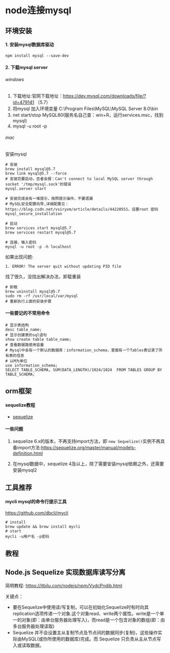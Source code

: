 # node连接mysql

## 环境安装

#### 1. 安装mysql数据库驱动

```shell
npm install mysql --save-dev
```

#### 2. 下载mysql server

###### windows

1. 下载地址:官网下载地址：https://dev.mysql.com/downloads/file/?id=479141 （5.7）
2. 将mysql 加入环境变量 C:\Program Files\MySQL\MySQL Server 8.0\bin
3. net start/stop MySQL80(服务名自己查：win+R，运行services.msc，找到mysql)
4. mysql -u root -p

###### mac

安装mysql

```shell
# 安装
brew install mysql@5.7
brew link mysql@5.7 --force
# 安装完要启动，否者会报：Can't connect to local MySQL server through socket '/tmp/mysql.sock'的错误
mysql.server start

# 安装完成会有一堆提示，按照提示操作，不要遗漏
# MySQL安全配置向导,详细配置见：https://blog.csdn.net/vsiryxm/article/details/44220551，设置root 密码
mysql_secure_installation

# 启动
brew services start mysql@5.7
brew services restart mysql@5.7

# 连接、输入密码
mysql -u root -p -h localhost
```

如果出现问题:
```shell
1. ERROR! The server quit without updating PID file
```
找了很久，没找出解决办法，卸载重装

```shell
# 卸载
brew uninstall mysql@5.7
sudo rm -rf /usr/local/var/mysql
# 重新执行上面的安装步骤
```

#### 一些要记的不常用命令

```shell
# 显示表结构
desc table_name;
# 显示创建表的sql语句
show create table table_name;
# 查看数据路使用容量
# Mysql中会有一个默认的数据库：information_schema，里面有一个Tables表记录了所有表的信息
# 以M为单位
use information_schema;
SELECT TABLE_SCHEMA, SUM(DATA_LENGTH)/1024/1024  FROM TABLES GROUP BY TABLE_SCHEMA;
```

## orm框架

#### sequelize教程
- [sequelize](https://github.com/demopark/sequelize-docs-Zh-CN/blob/master/core-concepts/getting-started.md)

#### 一些问题

1. sequelize 6.x的版本，不再支持import方法，即 `new Sequelize()`实例不再具备import方法:https://sequelize.org/master/manual/models-definition.html

2. 在mysql数据中，sequelize 4及以上，除了需要安装mysql依赖之外，还需要安装mysql2


## 工具推荐

#### mycli mysql的命令行提示工具

<https://github.com/dbcli/mycli>

```shell
# install
brew update && brew install mycli
# start
mycli -u用户名 -p密码
```

## 教程

## Node.js Sequelize 实现数据库读写分离

简明教程: https://itbilu.com/nodejs/npm/VydcPndib.html

关键点：
- 要在Sequelize中使用读/写复制，可以在初始化Sequelize时有时向其replication选项传递一个对象.这个对象read、write两个属性。write是一个单一的对象(即：由单台服务器处理写入)，而read是一个包含对象的数组(即：由多台服务器处理读取)
- Sequelize 并不会设置主从复制节点及节点间的数据同步(复制)，这些操作实际由MySQL(或你所使用的数据库)完成。而 Sequelize 只负责从主从节点写入或读取数据。
